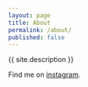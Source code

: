 ```yaml
---
layout: page
title: About
permalink: /about/
published: false
---
```


{{ site.description }}

Find me on [instagram][instagram].

[instagram]: https://www.instagram.com/circle.circuits/